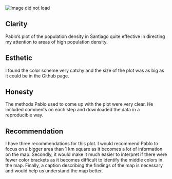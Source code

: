 ![Image did not load](https://github.com/sds695/PUI2018_pmb434/blob/master/HW8_pmb434/Santiago_density_by_Block.png)
 ## Clarity
Pablo’s plot of the population density in Santiago quite effective in directing my attention to areas of high population density.
## Esthetic
I found the color scheme very catchy and the size of the plot was as big as it could be in the Github page.
## Honesty
The methods Pablo used to come up with the plot were very clear. He included comments on each step and downloaded the data in a reproducible way. 
## Recommendation
I have three recommendations for this plot. I would recommend Pablo to focus on a bigger area than 1 km square as it becomes a lot of information on the map. Secondly, it would make it much easier to interpret if there were fewer color brackets as it becomes difficult to identify the middle colors in the map. Finally, a caption describing the findings of the map is necessary and would help us understand the map better.
